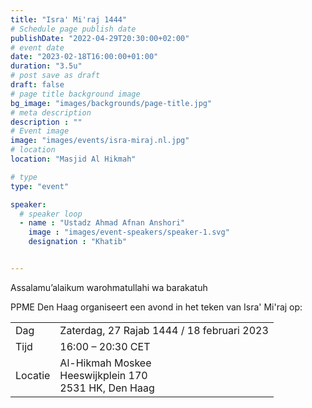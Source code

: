 ```yaml
---
title: "Isra' Mi'raj 1444"
# Schedule page publish date
publishDate: "2022-04-29T20:30:00+02:00"
# event date
date: "2023-02-18T16:00:00+01:00"
duration: "3.5u"
# post save as draft
draft: false
# page title background image
bg_image: "images/backgrounds/page-title.jpg"
# meta description
description : ""
# Event image
image: "images/events/isra-miraj.nl.jpg"
# location
location: "Masjid Al Hikmah"

# type
type: "event"

speaker:
  # speaker loop
  - name : "Ustadz Ahmad Afnan Anshori"
    image : "images/event-speakers/speaker-1.svg"
    designation : "Khatib"


---
```


Assalamu’alaikum warohmatullahi wa barakatuh

PPME Den Haag organiseert een avond in het teken van Isra' Mi'raj op:


<table>
<tr>
<td>Dag</td><td>Zaterdag, 27 Rajab 1444 / 18 februari 2023</td>
<tr><td>Tijd</td><td>16:00 – 20:30 CET</td>
<tr><td>Locatie</td><td>Al-Hikmah Moskee<br/>Heeswijkplein 170<br/>2531 HK, Den Haag</td>
</table>